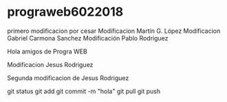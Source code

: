 ﻿# prograweb6022018
primero modificacion por cesar
Modificacion Martín G. López
Modificacion Gabriel Carmona Sanchez
Modificación Pablo Rodriguez


Hola amigos de Progra WEB

Modificacion Jesus Rodriguez

Segunda modificacion de Jesus Rodriguez


git status
git add
git commit -m "hola"
git pull
git push